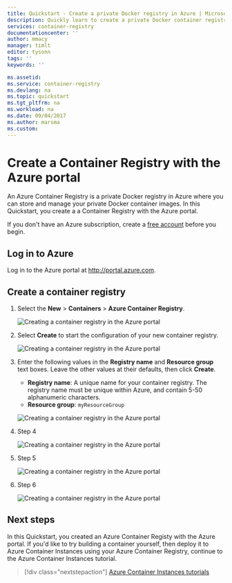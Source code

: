 ```yaml
---
title: Quickstart - Create a private Docker registry in Azure | Microsoft Docs
description: Quickly learn to create a private Docker container registry with the Azure portal.
services: container-registry
documentationcenter: ''
author: mmacy
manager: timlt
editor: tysonn
tags: ''
keywords: ''

ms.assetid:
ms.service: container-registry
ms.devlang: na
ms.topic: quickstart
ms.tgt_pltfrm: na
ms.workload: na
ms.date: 09/04/2017
ms.author: marsma
ms.custom:
---
```


# Create a Container Registry with the Azure portal

An Azure Container Registry is a private Docker registry in Azure where you can store and manage your private Docker container images. In this Quickstart, you create a a Container Registry with the Azure portal.

If you don't have an Azure subscription, create a [free account](https://azure.microsoft.com/free/?WT.mc_id=A261C142F) before you begin.

## Log in to Azure

Log in to the Azure portal at http://portal.azure.com.

## Create a container registry

1. Select the **New** > **Containers** > **Azure Container Registry**.

   ![Creating a container registry in the Azure portal][qs-portal-01]

2. Select **Create** to start the configuration of your new container registry.

   ![Creating a container registry in the Azure portal][qs-portal-02]

3. Enter the following values in the **Registry name** and **Resource group** text boxes. Leave the other values at their defaults, then click **Create**.

   * **Registry name**: A unique name for your container registry. The registry name must be unique within Azure, and contain 5-50 alphanumeric characters.
   * **Resource group**: `myResourceGroup`

   ![Creating a container registry in the Azure portal][qs-portal-03]

4. Step 4

   ![Creating a container registry in the Azure portal][qs-portal-04]

5. Step 5

   ![Creating a container registry in the Azure portal][qs-portal-05]

6. Step 6

   ![Creating a container registry in the Azure portal][qs-portal-06]

## Next steps

In this Quickstart, you created an Azure Container Registy with the Azure portal. If you'd like to try building a container yourself, then deploy it to Azure Container Instances using your Azure Container Registry, continue to the Azure Container Instances tutorial.

> [!div class="nextstepaction"]
> [Azure Container Instances tutorials](../container-instances/container-instances-tutorial-prepare-app.md)

<!-- IMAGES -->
[qs-portal-01]: ./media/container-registry-get-started-portal/qs-portal-01.png
[qs-portal-02]: ./media/container-registry-get-started-portal/qs-portal-02.png
[qs-portal-03]: ./media/container-registry-get-started-portal/qs-portal-03.png
[qs-portal-04]: ./media/container-registry-get-started-portal/qs-portal-04.png
[qs-portal-05]: ./media/container-registry-get-started-portal/qs-portal-05.png
[qs-portal-06]: ./media/container-registry-get-started-portal/qs-portal-06.png